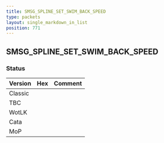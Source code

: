 ```yaml
---
title: SMSG_SPLINE_SET_SWIM_BACK_SPEED
type: packets
layout: single_markdown_in_list
position: 771
---
```


## SMSG_SPLINE_SET_SWIM_BACK_SPEED

### Status

Version    | Hex        | Comment
---------- | ---------- | ---------- 
Classic    |            |
TBC        |            |
WotLK      |            |
Cata       |            |
MoP        |            |